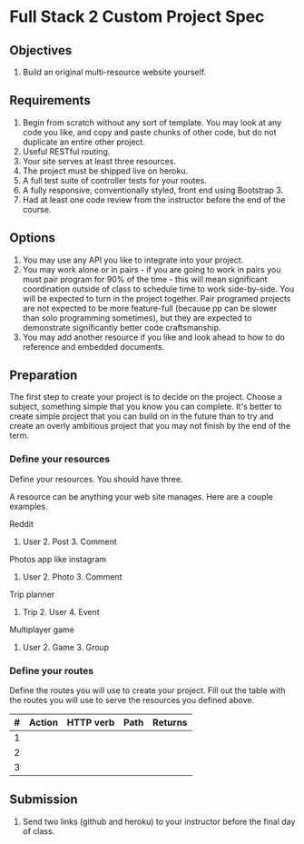 # Full Stack 2 Custom Project Spec

## Objectives

1. Build an original multi-resource website yourself.

## Requirements

1. Begin from scratch without any sort of template. You may look at any code you like, 
and copy and paste chunks of other code, but do not duplicate an entire other project.
1. Useful RESTful routing.
1. Your site serves at least three resources. 
1. The project must be shipped live on heroku.
1. A full test suite of controller tests for your routes.
1. A fully responsive, conventionally styled, front end using Bootstrap 3.
1. Had at least one code review from the instructor before the end of the course.

## Options

1. You may use any API you like to integrate into your project.
1. You may work alone or in pairs - if you are going to work in pairs you must 
pair program for 90% of the time - this will mean significant coordination outside 
of class to schedule time to work side-by-side. You will be expected to turn in 
the project together. Pair programed projects are not expected to be more 
feature-full (because pp can be slower than solo programming sometimes), but they 
are expected to demonstrate significantly better code craftsmanship.
1. You may add another resource if you like and look ahead to how to do reference 
and embedded documents.

## Preparation 

The first step to create your project is to decide on the project. Choose a
subject, something simple that you know you can complete. It's better to 
create simple project that you can build on in the future than to try and 
create an overly ambitious project that you may not finish by the end of the 
term. 

### Define your resources

Define your resources. You should have three. 

A resource can be anything your web site manages. Here are a couple examples. 


Reddit 

1. User 2. Post 3. Comment


Photos app like instagram

1. User 2. Photo 3. Comment


Trip planner

1. Trip 2. User 4. Event


Multiplayer game

1. User 2. Game  3. Group


### Define your routes 

Define the routes you will use to create your project. Fill out the table 
with the routes you will use to serve the resources you defined above. 

| # |Action|HTTP verb|Path|Returns|
|---|------|---------|----|-------|
| 1 |      |         |    |       |
| 2 |      |         |    |       |
| 3 |      |         |    |       |

## Submission

1. Send two links (github and heroku) to your instructor before the final day of class. 

